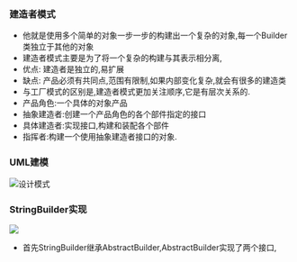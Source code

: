 ### 建造者模式

- 他就是使用多个简单的对象一步一步的构建出一个复杂的对象,每一个Builder类独立于其他的对象
- 建造者模式主要是为了将一个复杂的构建与其表示相分离,
- 优点: 建造者是独立的,易扩展
- 缺点: 产品必须有共同点,范围有限制,如果内部变化复杂,就会有很多的建造类
- 与工厂模式的区别是,建造者模式更加关注顺序,它是有层次关系的.
- 产品角色:一个具体的对象产品
- 抽象建造者:创建一个产品角色的各个部件指定的接口
- 具体建造者:实现接口,构建和装配各个部件
- 指挥者:构建一个使用抽象建造者接口的对象.
### UML建模
![设计模式](http://a1.qpic.cn/psc?/V11x0rNG1YHIQY/ChQ0KIcA.iub3F93BayOjH0*caV1m1Z2G5DiGLR90Euh92q1Qdq0N5PtA2SGc6D89JbLumWZkqm9SXtDBFIAxQ!!/m&ek=1&kp=1&pt=0&bo=nAIkAQAAAAADF4k!&tl=1&vuin=1530201142&tm=1582426800&sce=60-4-3&rf=viewer_4)

### StringBuilder实现
![](http://m.qpic.cn/psc?/V11x0rNG1YHIQY/ks03zzQZIOtARaEs1LwLEN3WAPmmYY2pjjBPapsxAMbrLgprawHGW2hAfcYhjYyIb7D0zusQPhX.e982R3rAce25Nmbb4c4n1w3ReLl1c3c!/b&bo=rQH*AAAAAAADB3E!&rf=viewer_4)
- 首先StringBuilder继承AbstractBuilder,AbstractBuilder实现了两个接口,